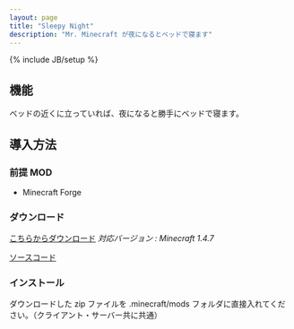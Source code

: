 ```yaml
---
layout: page
title: "Sleepy Night"
description: "Mr. Minecraft が夜になるとベッドで寝ます"
---
```

{% include JB/setup %}


機能
----

ベッドの近くに立っていれば、夜になると勝手にベッドで寝ます。


導入方法
--------

### 前提 MOD

- Minecraft Forge

### **ダウンロード**

[こちらからダウンロード][download]
*対応バージョン : Minecraft 1.4.7*

[ソースコード][GitHub]

### インストール

ダウンロードした zip ファイルを .minecraft/mods フォルダに直接入れてください。（クライアント・サーバー共に共通）


[download]: release/SleepyNight.1.1.1.Universal.forMC1.4.7.zip
[GitHub]: https://github.com/AtoCrafter/SleepyNight
